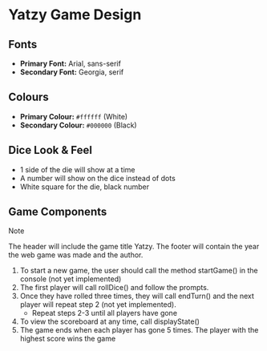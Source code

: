 # Yatzy Game Design

## Fonts
- **Primary Font:** Arial, sans-serif
- **Secondary Font:** Georgia, serif

## Colours
- **Primary Colour:** `#ffffff` (White)
- **Secondary Colour:** `#000000` (Black)

## Dice Look & Feel
- 1 side of the die will show at a time
- A number will show on the dice instead of dots
- White square for the die, black number

## Game Components
> [!NOTE]
> The header will include the game title Yatzy.
> The footer will contain the year the web game was made and the author.
1. To start a new game, the user should call the method startGame() in the console (not yet implemented)
2. The first player will call rollDice() and follow the prompts.
3. Once they have rolled three times, they will call endTurn() and the next player will repeat step 2 (not yet implemented).
    - Repeat steps 2-3 until all players have gone
4. To view the scoreboard at any time, call displayState()
5. The game ends when each player has gone 5 times. The player with the highest score wins the game

